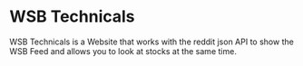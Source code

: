 # WSB Technicals

WSB Technicals is a Website that works with the reddit json API to show the WSB Feed and allows you to look at stocks at the same time.